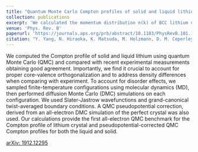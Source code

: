 ```yaml
---
title: "Quantum Monte Carlo Compton profiles of solid and liquid lithium"
collection: publications
excerpt: 'We calculated the momentum distribution n(k) of BCC lithium using all-electron QMC in the grand-canonical ensemble. Kinetic sum rule from finite-size corrected n(k) agrees with thermodynamic limit to 0.1 mha/e. BFD solid - liquid difference agrees well with experiment, but the pseudopotential Compton profile is too narrow due to lack of orthogonalization with core states.'
venue: 'Phys. Rev. B'
paperurl: 'https://journals.aps.org/prb/abstract/10.1103/PhysRevB.101.165125'
citation: "Y. Yang, N. Hiraoka, K. Matsuda, M. Holzmann, D. M. Ceperley, &quot;Quantum Monte Carlo Compton profiles of solid and liquid lithium, &quot; <i>Phys. Rev. B</i> <b>101</b>, 165125 (2020)."
---
```

We computed the Compton profile of solid and liquid lithium using quantum Monte Carlo (QMC) and compared with recent experimental measurements obtaining good agreement. Importantly, we find it crucial to account for proper core-valence orthogonalization and to address density differences when comparing with experiment. To account for disorder effects, we sampled finite-temperature configurations using molecular dynamics (MD), then performed diffusion Monte Carlo (DMC) simulations on each configuration. We used Slater-Jastrow wavefunctions and grand-canonical twist-averaged boundary conditions. A QMC pseudopotential correction, derived from an all-electron DMC simulation of the perfect crystal was also used. Our calculations provide the first all-electron QMC benchmark for the Compton profile of lithium crystal and pseudopotential-corrected QMC Compton profiles for both the liquid and solid. 

[arXiv: 1912.12295](https://arxiv.org/abs/1912.12295)